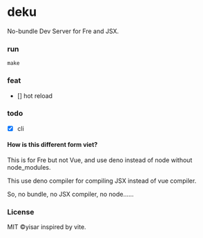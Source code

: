 # deku

No-bundle Dev Server for Fre and JSX.

### run

```console
make
```

### feat

- [] hot reload

### todo

- [x] cli

#### How is this different form viet?

This is for Fre but not Vue, and use deno instead of node without node_modules.

This use deno compiler for compiling JSX instead of vue compiler.

So, no bundle, no JSX compiler, no node……

### License

MIT ©yisar inspired by vite.
